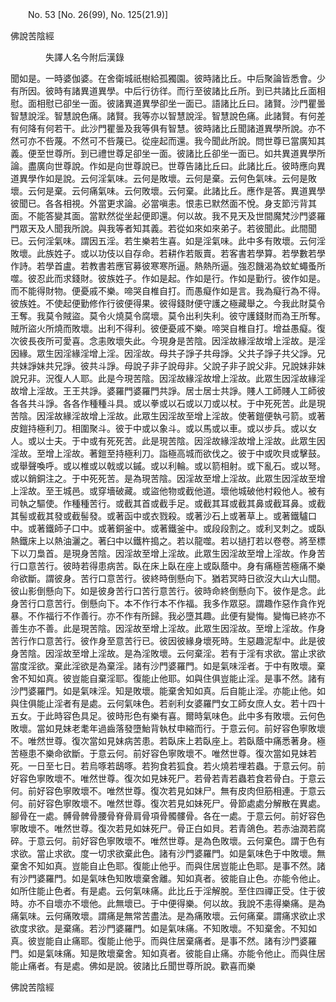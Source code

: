﻿　　No. 53 [No. 26(99), No. 125(21.9)]

佛說苦陰經

　　　　失譯人名今附后漢錄


聞如是。一時婆伽婆。在舍衛城祇樹給孤獨園。彼時諸比丘。中后聚論皆悉會。少有所因。彼時有諸異道異學。中后行彷徉。而行至彼諸比丘所。到已共諸比丘面相慰。面相慰已卻坐一面。彼諸異道異學卻坐一面已。語諸比丘曰。諸賢。沙門瞿曇智慧說淫。智慧說色痛。諸賢。我等亦以智慧說淫。智慧說色痛。此諸賢。有何差有何降有何若干。此沙門瞿曇及我等俱有智慧。彼時諸比丘聞諸道異學所說。亦不然可亦不呰蔑。不然可不呰蔑已。從座起而還。我今聞此所說。問世尊已當廣知其義。便至世尊所。到已禮世尊足卻坐一面。彼諸比丘卻坐一面已。如共異道異學所論。盡廣向世尊說。作如是向世尊說已。世尊告諸比丘曰。此諸比丘。彼時應向異道異學作如是說。云何淫氣味。云何是敗壞。云何是棄。云何色氣味。云何是敗壞。云何是棄。云何痛氣味。云何敗壞。云何棄。此諸比丘。應作是答。異道異學彼聞已。各各相視。外當更求論。必當嗔恚。恨恚已默然面不悅。身支節污背其面。不能答變其面。當默然從坐起便即還。何以故。我不見天及世間魔梵沙門婆羅門眾天及人聞我所說。與我等者知其義。若從如來如來弟子。若彼聞此。此間聞已。云何淫氣味。謂因五淫。若生樂若生喜。如是淫氣味。此中多有敗壞。云何淫敗壞。此族姓子。或以功伎以自存命。若耕作若販賣。若客書若學算。若學數若學作詩。若學首盧。若教書若應官募彼寒寒所逼。熱熱所逼。強忍饑渴為蚊虻蠅蚤所噬。彼忍此而求錢財。彼族姓子。作如是起。作如是行。作如是勤行。彼作如是。而不能得財物。便憂戚不樂。啼哭自椎自打。而愚癡作如是言。我為癡行為不得。彼族姓。不使起便勤修作行彼便得果。彼得錢財便守護之極藏舉之。今我此財莫令王奪。我莫令賊盜。莫令火燒莫令腐壞。莫令出利失利。彼守護錢財而為王所奪。賊所盜火所燒而敗壞。出利不得利。彼便憂戚不樂。啼哭自椎自打。增益愚癡。復次彼長夜所可愛喜。念恚敗壞失此。今現身是苦陰。因淫故緣淫故增上淫故。是淫因緣。眾生因淫緣淫增上淫。因淫故。母共子諍子共母諍。父共子諍子共父諍。兄共妹諍妹共兄諍。彼共斗諍。母說子非子說母非。父說子非子說父非。兄說妹非妹說兄非。況復人人耶。此是今現苦陰。因淫故緣淫故增上淫故。此眾生因淫故緣淫故增上淫故。王王共諍。婆羅門婆羅門共諍。居士居士共諍。賤人工師賤人工師彼各各共斗諍。各各作種種斗具。或以拳或以石或以刀或以杖。于中死死苦。此是現苦陰。因淫故緣淫故增上淫故。此眾生因淫故至增上淫故。使著鎧便執弓箭。或著皮鎧持極利刀。相圍聚斗。彼于中或以象斗。或以馬或以車。或以步兵。或以女人。或以士夫。于中或有死死苦。此是現苦陰。因淫故緣淫故增上淫故。此眾生因淫故。至增上淫故。著鎧至持極利刀。詣極高城而欲伐之。彼于中或吹貝或擊鼓。或舉聲喚呼。或以椎或以戟或以鏚。或以利輪。或以箭相射。或下亂石。或以弩。或以銷銅注之。于中死死苦。是為現苦陰。因淫故至增上淫故。此眾生因淫故至增上淫故。至王城邑。或穿墻破藏。或盜他物或截他道。壞他城破他村殺他人。被有司執之驅使。作種種苦行。或截其首或截手足。或截其耳或截其鼻或截耳鼻。或截其髻或截其發或截髻發。或著函中或衣戮殺。或著沙石上或著草上。或著鐵驢口中。或著鐵師子口中。或著銅釜中。或著鐵釜中。或段段割之。或利叉刺之。或臥熱鐵床上以熱油灑之。著臼中以鐵杵搗之。若以龍噬。若以撾打若以卷卷。將至標下以刀梟首。是現身苦陰。因淫故至增上淫故。此眾生因淫故至增上淫故。作身苦行口意苦行。彼時若得患病苦。臥在床上臥在座上或臥蔭中。身有痛極苦極痛不樂命欲斷。謂彼身。苦行口意苦行。彼終時倒懸向下。猶若冥時日欲沒大山大山間。彼山影倒懸向下。如是彼身苦行口苦行意苦行。彼時命終倒懸向下。彼作是念。此身苦行口意苦行。倒懸向下。本不作行本不作福。我多作眾惡。謂趣作惡作貪作兇暴。不作福行不作善行。亦不作有所歸。我必墮其趣。此便有變悔。變悔已終亦不善生亦不善。此是現苦陰。因淫故至增上淫故。此眾生因淫故。至增上淫故。作身苦行作口意苦行。彼作身至意苦行已。彼因彼緣身壞死時。生惡趣泥犁中。此是彼身苦陰。因淫故至增上淫故。是為淫敗壞。云何棄淫。若有于淫有求欲。當止求欲當度淫欲。棄此淫欲是為棄淫。諸有沙門婆羅門。如是氣味淫者。于中有敗壞。棄舍不知如真。彼豈能自棄淫耶。復能止他耶。如與住俱豈能止淫。是事不然。諸有沙門婆羅門。如是氣味淫。知是敗壞。能棄舍知如真。后自能止淫。亦能止他。如與住俱能止淫者有是處。云何氣味色。若剎利女婆羅門女工師女庶人女。若十四十五女。于此時容色具足。彼時形色有樂有喜。爾時氣味色。此中多有敗壞。云何色敗壞。當如見妹老耄年過齒落發墮鮐背執杖申縮而行。于意云何。前好容色寧敗壞不。唯然世尊。復次當如見妹病苦患。若臥床上若臥座上。若臥蔭中痛悉著身。極苦極患不樂命欲斷。于意云何。前好容色寧敗壞不。唯然世尊。復次當如見妹若死。一日至七日。若烏啄若鴟啄。若狗食若狐食。若火燒若埋若蟲。于意云何。前好容色寧敗壞不。唯然世尊。復次如見妹死尸。若骨若青若蟲若食若骨白。于意云何。前好容色寧敗壞不。唯然世尊。復次若見如妹尸。無有皮肉但筋相連。于意云何。前好容色寧敗壞不。唯然世尊。復次若見如妹死尸。骨節處處分解散在異處。腳骨在一處。髆骨髀骨腰骨脊骨肩骨項骨髑髏骨。各在一處。于意云何。前好容色寧敗壞不。唯然世尊。復次若見如妹死尸。骨正白如貝。若青鴿色。若赤油潤若腐碎。于意云何。前好容色寧敗壞不。唯然世尊。是為色敗壞。云何棄色。謂于色有求欲。當止求欲。度一切求欲棄此色。諸有沙門婆羅門。如是氣味色于中敗壞。無棄舍不知如真。豈能自止色耶。復能止他乎。而與住居豈能止色耶。是事不然。諸有沙門婆羅門。如是氣味色知敗壞棄舍離。知如真者。彼能自止色。亦能令他止。如所住能止色者。有是處。云何氣味痛。此比丘于淫解脫。至住四禪正受。住于彼時。亦不自壞亦不壞他。此無壞已。于中便得樂。何以故。我說不恚得樂痛。是為痛氣味。云何痛敗壞。謂痛是無常苦盡法。是為痛敗壞。云何痛棄。謂痛求欲止求欲度求欲。是棄痛。若沙門婆羅門。如是氣味痛。不知敗壞。不知棄舍。不知如真。彼豈能自止痛耶。復能止他乎。而與住居棄痛者。是事不然。諸有沙門婆羅門。如是氣味痛。知是敗壞棄舍。知如真者。彼能自止痛。亦能令他止。而與住居能止痛者。有是處。佛如是說。彼諸比丘聞世尊所說。歡喜而樂

佛說苦陰經
